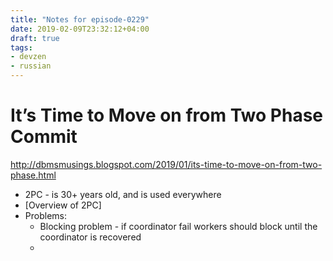 ```yaml
---
title: "Notes for episode-0229"
date: 2019-02-09T23:32:12+04:00
draft: true
tags:
- devzen
- russian
---
```


# It’s Time to Move on from Two Phase Commit
http://dbmsmusings.blogspot.com/2019/01/its-time-to-move-on-from-two-phase.html

- 2PC - is 30+ years old, and is used everywhere
- [Overview of 2PC]
- Problems:
    - Blocking problem - if coordinator fail workers should block until the coordinator is recovered
    - 
